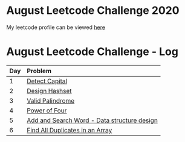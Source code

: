 # August Leetcode Challenge 2020

My leetcode profile can be viewed [here](https://leetcode.com/arshad115/)

# August Leetcode Challenge - Log

| Day  | Problem            |
| ---- | :------------------|
| 1    | [Detect Capital](./codes/1-detect-capital.py) |
| 2    | [Design Hashset](./codes/2-design-hashset.py) |
| 3    | [Valid Palindrome](./codes/3-valid-palindrome.py) |
| 4    | [Power of Four](./codes/4-valid-palindrome.py) |
| 5    | [Add and Search Word - Data structure design](./codes/5-add-and-search-word-data-structure-design.py) |
| 6    | [Find All Duplicates in an Array](./codes/6-find-all-duplicates-in-an-array.py) |
